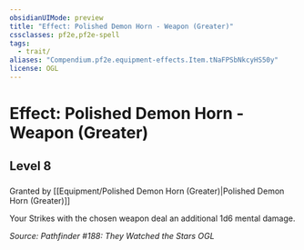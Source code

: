 ```yaml
---
obsidianUIMode: preview
title: "Effect: Polished Demon Horn - Weapon (Greater)"
cssclasses: pf2e,pf2e-spell
tags:
  - trait/
aliases: "Compendium.pf2e.equipment-effects.Item.tNaFPSbNkcyHS50y"
license: OGL
---
```

# Effect: Polished Demon Horn - Weapon (Greater)
## Level 8
### 






Granted by [[Equipment/Polished Demon Horn (Greater)|Polished Demon Horn (Greater)]]

Your Strikes with the chosen weapon deal an additional 1d6 mental damage.

*Source: Pathfinder #188: They Watched the Stars*
*OGL*